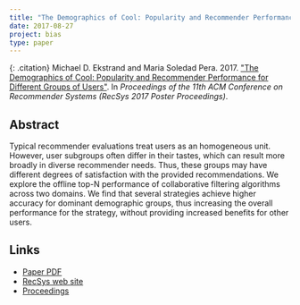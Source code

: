 ```yaml
---
title: "The Demographics of Cool: Popularity and Recommender Performance for Different Groups of Users"
date: 2017-08-27
project: bias
type: paper
---
```


{: .citation}
Michael D. Ekstrand and Maria Soledad Pera. 2017. ["The Demographics of Cool: Popularity and Recommender Performance for Different Groups of Users"](#). In <cite>Proceedings of the 11th ACM Conference on Recommender Systems (RecSys 2017 Poster Proceedings)</cite>.

## Abstract

Typical recommender evaluations treat users as an homogeneous unit. However, user subgroups often differ in their tastes, which can result more broadly in diverse recommender needs. Thus, these groups may have different degrees of satisfaction with the provided recommendations. We explore the offline top-N performance of collaborative filtering algorithms across two domains. We find that several strategies achieve higher accuracy for dominant demographic groups, thus increasing the overall performance for the strategy, without providing increased benefits for other users.

## Links

* [Paper PDF](http://ceur-ws.org/Vol-1905/recsys2017_poster20.pdf)
* [RecSys web site](https://recsys.acm.org/recsys17/)
* [Proceedings](http://ceur-ws.org/Vol-1905/)
